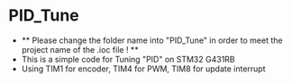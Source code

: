 # PID_Tune
- ** Please change the folder name into "PID_Tune" in order to meet the project name of the .ioc file ! **
- This is a simple code for Tuning "PID" on STM32 G431RB
- Using TIM1 for encoder, TIM4 for PWM, TIM8 for update interrupt
